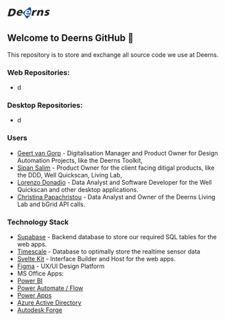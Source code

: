  <img src="https://github.com/deerns/.github/blob/main/deerns_icon_big.png" width="100">
 
 ## Welcome to Deerns GitHub 👋
 This repository is to store and exchange all source code we use at Deerns.
 
 ### Web Repositories:
- d

 ### Desktop Repositories:
- d

 ### Users
 - [Geert van Gorp](https://github.com/orgs/deerns/people/gvangorp) - Digitalisation Manager and Product Owner for Design Automation Projects, like the Deerns Toolkit, 
 - [Sipan Salim](https://github.com/orgs/deerns/people/sipaan) - Product Owner for the client facing ditigal products, like the DDD, Well Quickscan, Living Lab,
 - [Lorenzo Donadio](https://github.com/orgs/deerns/people/lorenzodonadio) - Data Analyst and Software Developer for the Well Quickscan and other desktop applications.
 - [Christina Papachristou](https://github.com/orgs/deerns/people/christinapapachristou) - Data Analyst and Owner of the Deerns Living Lab and bGrid API calls.

### Technology Stack
- [Supabase](https://app.supabase.io/) - Backend database to store our required SQL tables for the web apps.
- [Timescale](https://www.timescale.com/) - Database to optimally store the realtime sensor data
- [Svelte Kit](https://kit.svelte.dev/) - Interface Builder and Host for the web apps.
- [Figma](https://www.figma.com/) - UX/UI Design Platform
- MS Office Apps:
 - [Power BI](https://app.powerbi.com/)
 - [Power Automate / Flow](https://emea.flow.microsoft.com/)
 - [Power Apps](https://make.powerapps.com/)
 - [Azure Active Directory](https://portal.azure.com/)
- [Autodesk Forge](https://developer.autodesk.com/)


<!--

**Here are some ideas to get you started:**

🙋‍♀️ A short introduction - what is your organization all about?
🌈 Contribution guidelines - how can the community get involved?
👩‍💻 Useful resources - where can the community find your docs? Is there anything else the community should know?
🍿 Fun facts - what does your team eat for breakfast?
🧙 Remember, you can do mighty things with the power of [Markdown](https://docs.github.com/github/writing-on-github/getting-started-with-writing-and-formatting-on-github/basic-writing-and-formatting-syntax)
 ![Alt text](https://github.com/deerns/.github/blob/main/deerns_icon_big.png?raw=true | width=100)

-->
